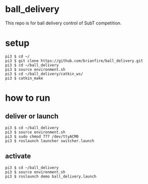 # ball_delivery
This repo is for ball delivery control of SubT competition.

# setup
```
pi3 $ cd ~/
pi3 $ git clone https://github.com/brianfire/ball_delivery.git
pi3 $ cd ~/ball_delivery
pi3 $ source environment.sh
pi3 $ cd ~/ball_delivery/catkin_ws/
pi3 $ catkin_make
```

# how to run

## deliver or launch
```
pi3 $ cd ~/ball_delivery
pi3 $ source environment.sh
pi3 $ sudo chmod 777 /dev/ttyACM0
pi3 $ roslaunch launcher switcher.launch 
```

## activate
```
pi3 $ cd ~/ball_delivery
pi3 $ source environment.sh
pi3 $ roslaunch demo ball_delivery.launch 
```